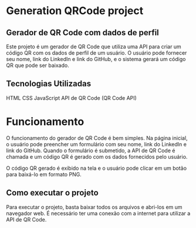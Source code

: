 # Generation QRCode project

## Gerador de QR Code com dados de perfil
Este projeto é um gerador de QR Code que utiliza uma API para criar um código QR com os dados de perfil de um usuário. O usuário pode fornecer seu nome, link do LinkedIn e link do GitHub, e o sistema gerará um código QR que pode ser baixado.

## Tecnologias Utilizadas
HTML
CSS
JavaScript
API de QR Code (QR Code API)

# Funcionamento
O funcionamento do gerador de QR Code é bem simples. Na página inicial, o usuário pode preencher um formulário com seu nome, link do LinkedIn e link do GitHub. Quando o formulário é submetido, a API de QR Code é chamada e um código QR é gerado com os dados fornecidos pelo usuário.

O código QR gerado é exibido na tela e o usuário pode clicar em um botão para baixá-lo em formato PNG.

## Como executar o projeto
Para executar o projeto, basta baixar todos os arquivos e abri-los em um navegador web. É necessário ter uma conexão com a internet para utilizar a API de QR Code.

